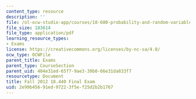 ```yaml
---
content_type: resource
description: ''
file: /ol-ocw-studio-app/courses/18-600-probability-and-random-variables-fall-2019/2e99b45691ed97223f5ef25d2b2b1767_MIT18_600F19_final_2012.pdf
file_size: 183614
file_type: application/pdf
learning_resource_types:
- Exams
license: https://creativecommons.org/licenses/by-nc-sa/4.0/
ocw_type: OCWFile
parent_title: Exams
parent_type: CourseSection
parent_uid: 404e31ed-65f7-9ae3-39b0-66e31da833f7
resourcetype: Document
title: Fall 2012 18.440 Final Exam
uid: 2e99b456-91ed-9722-3f5e-f25d2b2b1767
---
```

